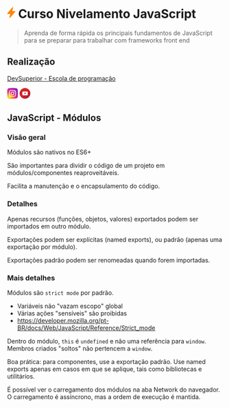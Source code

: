 # ![DevSuperior logo](https://raw.githubusercontent.com/devsuperior/bds-assets/main/ds/devsuperior-logo-small.png) Curso Nivelamento JavaScript
>  Aprenda de forma rápida os principais fundamentos de JavaScript para se preparar para trabalhar com frameworks front end

## Realização
[DevSuperior - Escola de programação](https://devsuperior.com.br)

[![DevSuperior no Instagram](https://raw.githubusercontent.com/devsuperior/bds-assets/main/ds/ig-icon.png)](https://instagram.com/devsuperior.ig)
[![DevSuperior no Youtube](https://raw.githubusercontent.com/devsuperior/bds-assets/main/ds/yt-icon.png)](https://youtube.com/devsuperior)

## JavaScript - Módulos

### Visão geral

Módulos são nativos no ES6+

São importantes para dividir o código de um projeto em módulos/componentes reaproveitáveis.

Facilita a manutenção e o encapsulamento do código.

### Detalhes

Apenas recursos (funções, objetos, valores) exportados podem ser importados em outro módulo.

Exportações podem ser explícitas (named exports), ou padrão (apenas uma exportação por módulo). 

Exportações padrão podem ser renomeadas quando forem importadas.

### Mais detalhes

Módulos são `strict mode` por padrão.
  - Variáveis não "vazam escopo" global
  - Várias ações "sensíveis" são proibidas
  - https://developer.mozilla.org/pt-BR/docs/Web/JavaScript/Reference/Strict_mode

Dentro do módulo, `this` é `undefined` e não uma referência para `window`. Membros criados "soltos" não pertencem a `window`.

Boa prática: para componentes, use a exportação padrão. Use named exports apenas em casos em que se aplique, tais como bibliotecas e utilitários.

É possível ver o carregamento dos módulos na aba Network do navegador. O carregamento é assíncrono, mas a ordem de execução é mantida.
